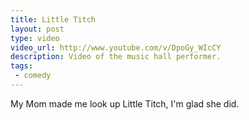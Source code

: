 ```yaml
---
title: Little Titch
layout: post
type: video
video_url: http://www.youtube.com/v/DpoGy_WIcCY
description: Video of the music hall performer.
tags:
 - comedy
---
```

My Mom made me look up Little Titch, I'm glad she did.